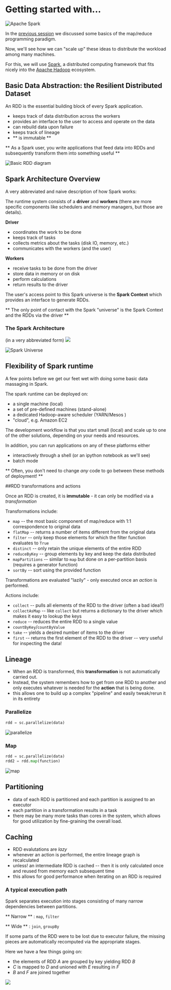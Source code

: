 # Getting started with...

![Apache Spark](http://spark.apache.org/images/spark-logo.png)

In the [previous session](../intro/Spark_workshop_Introduction.ipynb) we discussed some basics of the map/reduce programming paradigm. 

Now, we'll see how we can "scale up" these ideas to distribute the workload among many machines.

For this, we will use [Spark](http://spark.apache.org), a distributed computing framework that fits nicely into 
the [Apache Hadoop](http://hadoop.apache.org) ecosystem.



## Basic Data Abstraction: the Resilient Distributed Dataset

An RDD is the essential building block of every Spark application. 

* keeps track of data distribution across the workers  
* provides an interface to the user to access and operate on the data
* can rebuild data upon failure
* keeps track of lineage 
* ** is immutable **

** As a Spark user, you write applications that feed data into RDDs and subsequently transform them into something useful **



![Basic RDD diagram](https://raw.githubusercontent.com/rokroskar/spark_workshop/master/figs/basic_rdd.png)

## Spark Architecture Overview

A very abbreviated and naive description of how Spark works: 

The runtime system consists of a **driver** and **workers** (there are more specific components like schedulers and memory managers, but those are details). 

**Driver**

* coordinates the work to be done  
* keeps track of tasks
* collects metrics about the tasks (disk IO, memory, etc.) 
* communicates with the workers (and the user) 

**Workers**  

* receive tasks to be done from the driver
* store data in memory or on disk
* perform calculations
* return results to the driver

The user's access point to this Spark universe is the **Spark Context** which provides an interface to generate RDDs. 

** The only point of contact with the Spark "universe" is the Spark Context and the RDDs via the driver **



### The Spark Architecture

(in a very abbreviated form) 
<img src="http://qph.is.quoracdn.net/main-qimg-89845fb3187dbbc7a49a9d1c8840ddaa?convert_to_webp=true">

![Spark Universe](../figs/spark_universe.png)



## Flexibility of Spark runtime

A few points before we get our feet wet with doing some basic data massaging in Spark. 

The spark runtime can be deployed on: 
* a single machine (local)
* a set of pre-defined machines (stand-alone)
* a dedicated Hadoop-aware scheduler (YARN/Mesos )
* "cloud", e.g. Amazon EC2 

The development workflow is that you start small (local) and scale up to one of the other solutions, depending on your needs and resources. 

In addition, you can run applications on any of these platforms either

* interactively through a shell (or an ipython notebook as we'll see)
* batch mode 

** Often, you don't need to change *any* code to go between these methods of deployment! **



##RDD transformations and actions

Once an RDD is created, it is **immutable** - it can only be modified via a *transformation*

Transformations include: 
* `map` -- the most basic component of map/reduce with 1:1 correspondence to original data
* `flatMap` -- returns a number of items different from the original data
* `filter` -- only keep those elements for which the filter function evaluates to `True`
* `distinct` -- only retain the unique elements of the entire RDD
* `reduceByKey` -- group elements by key and keep the data distributed 
* `mapPartitions` -- similar to `map` but done on a per-partition basis (requires a generator function)
* `sortBy` -- sort using the provided function

Transformations are evaluated "lazily" - only executed once an *action* is performed. 


Actions include: 
* `collect` -- pulls all elements of the RDD to the driver (often a bad idea!!)
* `collectAsMap` -- like `collect` but returns a dictionary to the driver which makes it easy to lookup the keys 
* `reduce` -- reduces the entire RDD to a single value
* `countByKey`/`countByValue`
* `take` -- yields a desired number of items to the driver
* `first` -- returns the first element of the RDD to the driver -- very useful for inspecting the data!



## Lineage

* When an RDD is transformed, this **transformation** is not automatically carried out. 
* Instead, the system remembers how to get from one RDD to another and only executes whatever is needed for the **action** that is being done. 
* this allows one to build up a complex "pipeline" and easily tweak/rerun it in its entirety 


### Parallelize
```python
rdd = sc.parallelize(data)
```
![parallelize](../figs/parallelize.svg)


### Map
```python
rdd = sc.parallelize(data)
rdd2 = rdd.map(function)
```
![map](../figs/map.svg)



## Partitioning

* data of each RDD is partitioned and each partition is assigned to an executor
* each partition in a transformation results in a task
* there may be many more tasks than cores in the system, which allows for good utilization by fine-graining the overall load.



## Caching 

* RDD evalutations are *lazy* 
* whenever an action is performed, the entire lineage graph is recalculated
* unless! an intermediate RDD is cached -- then it is only calculated once and reused from memory each subsequent time
* this allows for good performance when iterating on an RDD is required 



### A typical execution path

Spark separates execution into stages consisting of many narrow dependencies between partitions. 

** Narrow ** : `map`, `filter`

** Wide ** : `join`, `groupBy`

If some parts of the RDD were to be lost due to executor failure, the missing pieces are automatically recomputed via the appropriate stages. 

Here we have a few things going on: 

* the elements of RDD $A$ are grouped by key yielding RDD $B$
* $C$ is mapped to $D$ and unioned with $E$ resulting in $F$
* $B$ and $F$ are joined together

<img src="http://qph.is.quoracdn.net/main-qimg-d2eaaaad37ec65f2b21f6a6cc9f35ae8?convert_to_webp=true">


    
